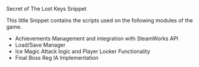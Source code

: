 Secret of The Lost Keys Snippet

This litlle Snippet contains the scripts used on the following modules of the game.

- Achievements Management and integration with SteamWorks API
- Load/Save Manager 
- Ice Magic Attack logic and Player Looker Functionality
- Final Boss Reg IA Implementation 
